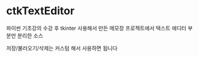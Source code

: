 # ctkTextEditor
파이썬 기초강의 수강 후 tkinter 사용해서 만든 메모장 프로젝트에서
텍스트 에디터 부분만 분리한 소스

저장/불러오기/삭제는 커스텀 해서 사용하면 됩니다
